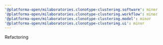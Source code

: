 ```yaml
---
'@platforma-open/milaboratories.clonotype-clustering.software': minor
'@platforma-open/milaboratories.clonotype-clustering.workflow': minor
'@platforma-open/milaboratories.clonotype-clustering.model': minor
'@platforma-open/milaboratories.clonotype-clustering.ui': minor
---
```


Refactoring
